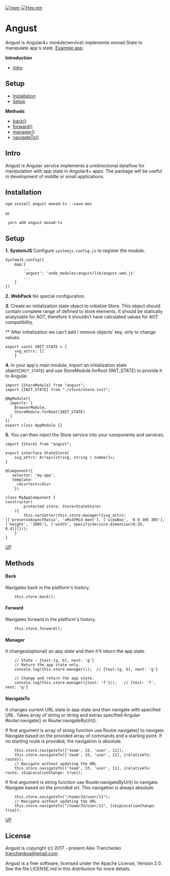 [![npm](https://img.shields.io/npm/dm/localeval.svg)](https://github.com/sash-ua/angust)
[![Hex.pm](https://img.shields.io/hexpm/l/plug.svg)](https://github.com/sash-ua/angust)


# Angust

Angust is Angular4+ module(service) implements monad State to manipulate app's state. [Example app](https://github.com/sash-ua/gen_drift_monad-ts_a4).

**Introduction**
* [Intro](#intro)

## Setup
* [Installation](#installation)
* [Setup](#setup)

**Methods**
* [back()](#back)
* [forward()](#forward)
* [manager()](#manager)
* [navigateTo()](#navigateto)

## Intro

Angust is Angular service implements a unidirectional dataflow for manipulation with app state in Angular4+ apps. The package will be useful in development of middle or small applications.

## Installation
```
npm install angust monad-ts --save-dev
```
or
```
 yarn add angust monad-ts
```

## Setup

**1.** **SystemJS** Configure `systemjs.config.js` to register the module.
```
SystemJS.config({
	map:{
		...
		'angust': 'node_modules/angust/lib/angust.umd.js'
		...
	}
})
```
**2.** **WebPack** No special configuration.

**3.** Create an initialization state object to initialize Store. This object should contain complete range of defined
 to store elements. It should be statically analyzable for AOT, therefore it shouldn't have calculated values for AOT
 compatibility.
 
** After initialization we can't add / remove objects' key, only to change values.
```
export const INIT_STATE = {
	svg_attrs: []
	}
```
**4.** In your app's main module, import an initialization state object(`INIT_STATE`) and use StoreModule.forRoot
(INIT_STATE) to provide it to Angular.
```
import {StoreModule} from "angust";
import {INIT_STATE} from "./store/store.init";

@NgModule({
  imports: [
    BrowserModule,
    StoreModule.forRoot(INIT_STATE)
  ]
})
export class AppModule {}
```
**5.** You can then inject the Store service into your components and services.
 ```
 import {Store} from "angust";
 
 export interface StateStore{
     svg_attrs: Array<[string, string | number]>;
 }
 
 @Component({
	selector: 'my-app',
	template: `
	  <div>Test</div>
	`})
 
 class MyAppComponent {
 constructor(
         protected store: Store<StateStore>
     ){
         this.varSetter(this.store.manager({svg_attrs: [['preserveAspectRatio', 'xMidYMid meet'], ['viewBox', '0 0 305 305'], ['height', '100%'], ['width', SpecificService.dimension(0.35, 0.4)]]}));
     }
 }
 ```

[UP](#angust)

## Methods

#### Back
Navigates back in the platform's history.
```
	this.store.back();
```

#### Forward
Navigates forward in the platform's history.
```
	this.store.forward();
```

#### Manager
It changes(optional) an app state and then it'll return the app state.
```
	// State - {test:[g, b], next: 'g'}
	// Return the app state only.
	console.log(this.store.manager());  // {test:[g, b], next: 'g'}
	
	// Change and return the app state.
	console.log(this.store.manager({test: 'f'}));   // {test: 'f', next: 'g'}
```

#### NavigateTo
It changes current URL state in app state and then navigate with specified URL.
Takes array of string or string and extras specified Angular Router.navigate() or Router.navigateByUrl().

If first argument is array of string function use Router.navigate() to navigate. Navigate based on the provided array of commands and a starting point. If no starting route is provided, the navigation is absolute.
```
	this.store.navigateTo(['team', 33, 'user', 11]);
	this.store.navigateTo(['team', 33, 'user', 11], {relativeTo: route});
	// Navigate without updating the URL
	this.store.navigateTo(['team', 33, 'user', 11], {relativeTo: route, skipLocationChange: true});

```
If first argument is string function use Router.navigateByUrl() to navigate. Navigate based on the provided url. This navigation is always absolute.
```
	this.store.navigateTo("/team/33/user/11");
	// Navigate without updating the URL
	this.store.navigateTo("/team/33/user/11", {skipLocationChange: true});
```

[UP](#angust)

## License

Angust is copyright (c) 2017 - present Alex Tranchenko tranchenkoa@gmail.com .

Angust is a free software, licensed under the Apache License, Version 2.0. See the file LICENSE.md in this
distribution for more details.
